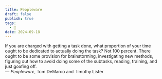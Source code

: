 ```yaml
---
title: Peopleware
draft: false
publish: true
tags:
  - 📖
date: 2024-09-18
---
```

If you are charged with getting a task done, what proportion of your time ought to be dedicated to actually doing the task? Not 100 percent. There ought to be some provision for brainstorming, investigating new methods, figuring out how to avoid doing some of the subtasks, reading, training, and just goofing off.  
— _Peopleware_, Tom DeMarco and Timothy Lister